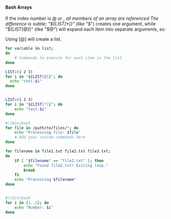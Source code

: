 #### Bash Arrays
If the index number is @ or *, all members of an array are referenced
The difference is subtle; "${LIST[*]}" (like "$*") creates one argument, 
while "${LIST[@]}" (like "$@") will expand each item into separate arguments, so:

Using [@] will create a list.
``````sh
for variable in list;
do
    # Commands to execute for each item in the list
done

LIST=(1 2 3)
for i in "${LIST[@]}"; do
  echo "test.$i"
done


LIST=(1 2 3)
for i in "${LIST[*]}"; do
    echo "test.$i"
done

#!/bin/bash
for file in /path/to/files/*; do
    echo "Processing file: $file"
    # Add your custom commands here
done

``````

``````sh
for filename in file1.txt file2.txt file3.txt;
do
    if [ "$filename" == "file2.txt" ]; then
        echo "Found file2.txt! Exiting loop."
        break
    fi
    echo "Processing $filename"
done


#!/bin/bash
for i in {1..5}; do
    echo "Number: $i"
done
``````
